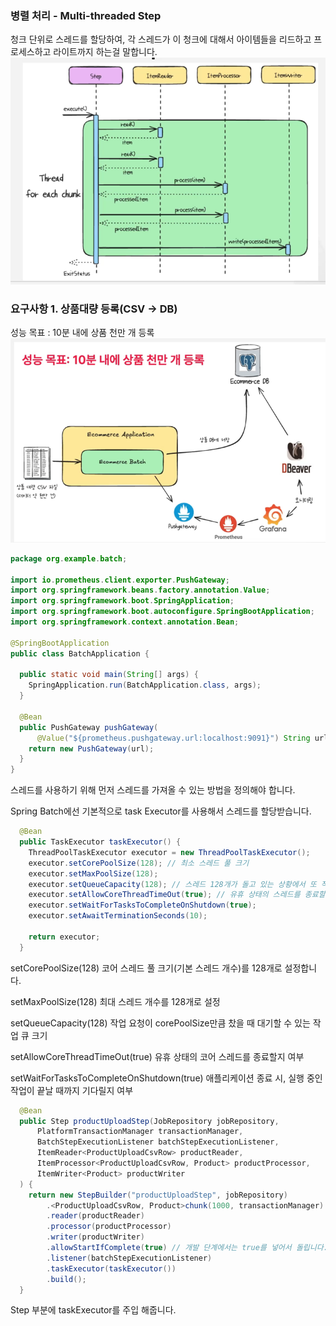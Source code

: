 ### 병렬 처리 - Multi-threaded Step
청크 단위로 스레드를 할당하여, 각 스레드가 이 청크에 대해서 아이템들을 리드하고 프로세스하고 라이트까지 하는걸 말합니다.  
![img_17.png](img_17.png)

### 요구사항 1. 상품대량 등록(CSV -> DB)
성능 목표 : 10분 내에 상품 천만 개 등록
![img_18.png](img_18.png)

```java
package org.example.batch;

import io.prometheus.client.exporter.PushGateway;
import org.springframework.beans.factory.annotation.Value;
import org.springframework.boot.SpringApplication;
import org.springframework.boot.autoconfigure.SpringBootApplication;
import org.springframework.context.annotation.Bean;

@SpringBootApplication
public class BatchApplication {

  public static void main(String[] args) {
    SpringApplication.run(BatchApplication.class, args);
  }

  @Bean
  public PushGateway pushGateway(
      @Value("${prometheus.pushgateway.url:localhost:9091}") String url) {
    return new PushGateway(url);
  }
}
```

스레드를 사용하기 위해 먼저 스레드를 가져올 수 있는 방법을 정의해야 합니다.  

Spring Batch에선 기본적으로 task Executor를 사용해서 스레드를 할당받습니다.  

```java
  @Bean
  public TaskExecutor taskExecutor() {
    ThreadPoolTaskExecutor executor = new ThreadPoolTaskExecutor();
    executor.setCorePoolSize(128); // 최소 스레드 풀 크기
    executor.setMaxPoolSize(128);
    executor.setQueueCapacity(128); // 스레드 128개가 돌고 있는 상황에서 또 작업 요청이 오는 경우 사용
    executor.setAllowCoreThreadTimeOut(true); // 유휴 상태의 스레드를 종료할지 여부
    executor.setWaitForTasksToCompleteOnShutdown(true);
    executor.setAwaitTerminationSeconds(10);

    return executor;
  }
```
setCorePoolSize(128)
코어 스레드 풀 크기(기본 스레드 개수)를 128개로 설정합니다.  

setMaxPoolSize(128)
최대 스레드 개수를 128개로 설정  

setQueueCapacity(128)
작업 요청이 corePoolSize만큼 찼을 때 대기할 수 있는 작업 큐 크기  

setAllowCoreThreadTimeOut(true)
유휴 상태의 코어 스레드를 종료할지 여부  


setWaitForTasksToCompleteOnShutdown(true)
애플리케이션 종료 시, 실행 중인 작업이 끝날 때까지 기다릴지 여부  

```java
  @Bean
  public Step productUploadStep(JobRepository jobRepository,
      PlatformTransactionManager transactionManager,
      BatchStepExecutionListener batchStepExecutionListener,
      ItemReader<ProductUploadCsvRow> productReader,
      ItemProcessor<ProductUploadCsvRow, Product> productProcessor,
      ItemWriter<Product> productWriter
  ) {
    return new StepBuilder("productUploadStep", jobRepository)
        .<ProductUploadCsvRow, Product>chunk(1000, transactionManager)
        .reader(productReader)
        .processor(productProcessor)
        .writer(productWriter)
        .allowStartIfComplete(true) // 개발 단계에서는 true를 넣어서 돌립니다.
        .listener(batchStepExecutionListener)
        .taskExecutor(taskExecutor())
        .build();
  }
```
Step 부분에 taskExecutor를 주입 해줍니다.  
